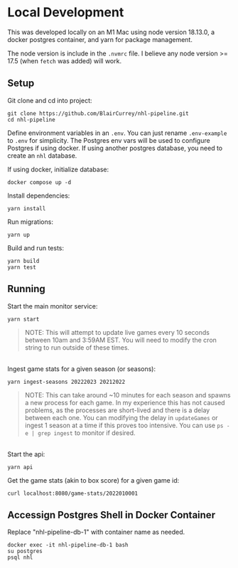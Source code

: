 # Local Development
This was developed locally on an M1 Mac using node version 18.13.0, a docker postgres container, and yarn for package management. 

The node version is include in the `.nvmrc` file. I believe any node version >= 17.5 (when `fetch` was added) will work.

## Setup
Git clone and cd into project:

    git clone https://github.com/BlairCurrey/nhl-pipeline.git
    cd nhl-pipeline

Define environment variables in an `.env`. You can just rename `.env-example` to `.env` for simplicity. The Postgres env vars will be used to configure Postgres if using docker. If using another postgres database, you need to create an `nhl` database.

If using docker, initialize database:

    docker compose up -d

Install dependencies:
  
    yarn install

Run migrations:

    yarn up

Build and run tests:

    yarn build
    yarn test

## Running
Start the main monitor service:

    yarn start

> NOTE: This will attempt to update live games every 10 seconds between 10am and 3:59AM EST. You will need to modify the cron string to run outside of these times.

<br>
Ingest game stats for a given season (or seasons):

    yarn ingest-seasons 20222023 20212022

> NOTE: This can take around ~10 minutes for each season and spawns a new process for each game. In my experience this has not caused problems, as the processes are short-lived and there is a delay between each one. You can modifying the delay in `updateGames` or ingest 1 season at a time if this proves too intensive. You can use `ps -e | grep ingest` to monitor if desired.

<br>
Start the api:

    yarn api

Get the game stats (akin to box score) for a given game id:

    curl localhost:8080/game-stats/2022010001

## Accessign Postgres Shell in Docker Container
Replace "nhl-pipeline-db-1" with container name as needed.

    docker exec -it nhl-pipeline-db-1 bash
    su postgres
    psql nhl
